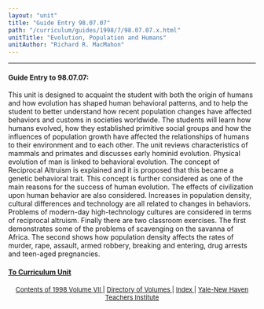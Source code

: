 ```yaml
---
layout: "unit"
title: "Guide Entry 98.07.07"
path: "/curriculum/guides/1998/7/98.07.07.x.html"
unitTitle: "Evolution, Population and Humans"
unitAuthor: "Richard R. MacMahon"
---
```

<body>
 <p>
 </p>
 <hr/>
 <h4>
  Guide Entry to 98.07.07:
 </h4>
 This unit is designed to acquaint the student with both the origin of humans and how evolution has shaped human behavioral patterns, and to help the student to better understand how recent population changes have affected behaviors and customs in societies worldwide.  The students will learn how humans evolved, how they established primitive social groups and how the influences of population growth have affected the relationships of humans to their environment and to each other.  The unit reviews characteristics of mammals and primates and discusses early hominid evolution.  Physical evolution of man is linked to behavioral evolution.  The concept of Reciprocal Altruism is explained and it is proposed that this became a genetic behavioral trait.  This concept is further considered as one of the main reasons for the success of human evolution.  The effects of civilization upon human behavior are also considered.  Increases in population density, cultural differences and technology are all related to changes in behaviors.  Problems of modern-day high-technology cultures are considered in terms of reciprocal altruism.  Finally there are two classroom exercises.  The first demonstrates some of the problems of scavenging on the savanna of Africa.  The second shows how population density affects the rates of murder, rape, assault, armed robbery, breaking and entering, drug arrests and teen-aged pregnancies.
 <p>
 </p>
 <p>
 </p>
 <p>
 </p>
 <h4>
  <a href="../../../units/1998/7/98.07.07.x.html">
   To Curriculum Unit
  </a>
 </h4>
 <center>
  <font size="-1">
   <a href="../../../units/1998/7/">
    Contents of 1998 Volume VII
   </a>
   |
   <a href="../../../units/">
    Directory of Volumes
   </a>
   |
   <a href="../../../indexes/">
    Index
   </a>
   |
   <a href="../../../../">
    Yale-New Haven Teachers Institute
   </a>
  </font>
 </center>
</body>